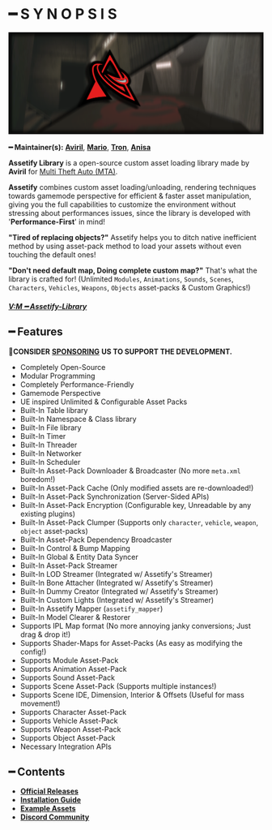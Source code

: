 # ━ S Y N O P S I S

![](https://raw.githubusercontent.com/ov-sa/Assetify-Library/Documentation/assets/assetify_banner.png)

**━ Maintainer(s):** [**Aviril**](https://github.com/Aviril), [**Mario**](https://github.com/OvileAmriam), [**Tron**](https://github.com/OvileAmriam), [**Anisa**](https://github.com/Anisa-Nur)

**Assetify Library** is a open-source custom asset loading library made by **Aviril** for [Multi Theft Auto \(MTA\)](https://multitheftauto.com/).

**Assetify** combines custom asset loading/unloading, rendering techniques towards gamemode perspective for efficient & faster asset manipulation, giving you the full capabilities to customize the environment without stressing about performances issues, since the library is developed with '**Performance-First**' in mind!

**"Tired of replacing objects?"** Assetify helps you to ditch native inefficient method by using asset-pack method to load your assets without even touching the default ones! 

**"Don't need default map, Doing complete custom map?"** That's what the library is crafted for! (Unlimited `Modules`, `Animations`, `Sounds`, `Scenes`, `Characters`, `Vehicles`, `Weapons`, `Objects` asset-packs & Custom Graphics!)

##### [**V:M ━ Assetify-Library**](https://github.com/ov-vm/Assetify-Library)

## ━ Features

💎**CONSIDER** [**SPONSORING**](https://ko-fi.com/ovStudio) **US TO SUPPORT THE DEVELOPMENT.**

* Completely Open-Source
* Modular Programming
* Completely Performance-Friendly
* Gamemode Perspective
* UE inspired Unlimited & Configurable Asset Packs
* Built-In Table library
* Built-In Namespace & Class library
* Built-In File library
* Built-In Timer
* Built-In Threader
* Built-In Networker
* Built-In Scheduler
* Built-In Asset-Pack Downloader & Broadcaster (No more `meta.xml` boredom!)
* Built-In Asset-Pack Cache (Only modified assets are re-downloaded!)
* Built-In Asset-Pack Synchronization (Server-Sided APIs)
* Built-In Asset-Pack Encryption (Configurable key, Unreadable by any existing plugins)
* Built-In Asset-Pack Clumper (Supports only `character`, `vehicle`, `weapon`, `object` asset-packs)
* Built-In Asset-Pack Dependency Broadcaster
* Built-In Control & Bump Mapping
* Built-In Global & Entity Data Syncer
* Built-In Asset-Pack Streamer
* Built-In LOD Streamer (Integrated w/ Assetify's Streamer)
* Built-In Bone Attacher (Integrated w/ Assetify's Streamer)
* Built-In Dummy Creator (Integrated w/ Assetify's Streamer)
* Built-In Custom Lights (Integrated w/ Assetify's Streamer)
* Built-In Assetify Mapper (`assetify_mapper`)
* Built-In Model Clearer & Restorer
* Supports IPL Map format (No more annoying janky conversions; Just drag & drop it!)
* Supports Shader-Maps for Asset-Packs (As easy as modifying the config!)
* Supports Module Asset-Pack
* Supports Animation Asset-Pack
* Supports Sound Asset-Pack
* Supports Scene Asset-Pack (Supports multiple instances!)
* Supports Scene IDE, Dimension, Interior & Offsets (Useful for mass movement!)
* Supports Character Asset-Pack
* Supports Vehicle Asset-Pack
* Supports Weapon Asset-Pack
* Supports Object Asset-Pack
* Necessary Integration APIs

## ━ Contents

* [**Official Releases**](https://github.com/ov-sa/Assetify-Library/releases)
* [**Installation Guide**](https://github.com/ov-sa/Assetify-Library/wiki)
* [**Example Assets**](https://github.com/ov-sa/Assetify-Library/tree/Example)
* [**Discord Community**](http://discord.gg/sVCnxPW)
